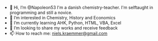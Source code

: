 - 👋 Hi, I’m @Napoleon53 I'm a danish chemistry-teacher. I'm selftaught in programming and still a novice.
- 👀 I’m interested in Chemistry, History and Economics
- 🌱 I’m currently learning AHK, Python, HTML, VBA, Excel
- 💞️ I’m looking to share my works and receive feedback
- 📫 How to reach me: niels.kraemmer@gmail.com

<!---
Napoleon53/Napoleon53 is a ✨ special ✨ repository because its `README.md` (this file) appears on your GitHub profile.
You can click the Preview link to take a look at your changes.
--->

